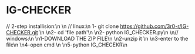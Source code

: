 # IG-CHECKER


// 2-step installision:\n
\n
// linux:\n
1- git clone https://github.com/3r0-r/IG-CHECKER.git \n
\n2- cd 'file path'\n
\n2- python IG_CHECKER.py\n
\n// windows:\n
\n1-DOWNLOAD THE ZIP FILE\n
\n2-unzip it \n
\n3-enter to the file\n 
\n4-open cmd \n
\n5-python IG_CHECEKR\n


